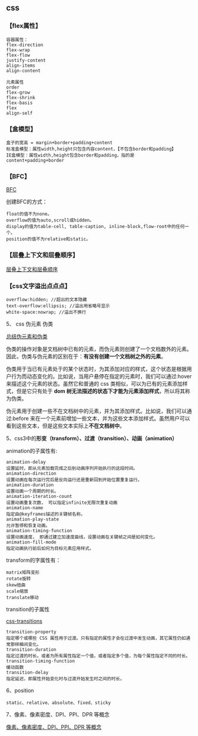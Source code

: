 

## css

### 【flex属性】

    容器属性：
    flex-direction
    flex-wrap
    flex-flow
    justify-content
    align-items
    align-content

    元素属性
    order
    flex-grow
    flex-shrink
    flex-basis
    flex
    align-self

### 【盒模型】

    盒子的宽高 = margin+border+padding+content
    标准盒模型：属性width,height只包含内容content，【不包含border和padding】
    IE盒模型：属性width,height包含border和padding，指的是content+padding+border

### 【BFC】

[BFC](https://www.w3cplus.com/css/understanding-css-layout-block-formatting-context.html)

创建BFC的方式：

    float的值不为none。
    overflow的值为auto,scroll或hidden。
    display的值为table-cell, table-caption, inline-block,flow-root中的任何一个。
    position的值不为relative和static。

### 【层叠上下文和层叠顺序】

[层叠上下文和层叠顺序](https://www.zhangxinxu.com/wordpress/2016/01/understand-css-stacking-context-order-z-index/)

### 【css文字溢出点点点】

    overflow:hidden; //超出的文本隐藏
    text-overflow:ellipsis; //溢出用省略号显示
    white-space:nowrap; //溢出不换行


5、 css 伪元素 伪类

[总结伪元素和伪类](http://www.alloyteam.com/2016/05/summary-of-pseudo-classes-and-pseudo-elements/)

伪类的操作对象是文档树中已有的元素，而伪元素则创建了一个文档数外的元素。因此，伪类与伪元素的区别在于：**有没有创建一个文档树之外的元素**。

伪类用于当已有元素处于的某个状态时，为其添加对应的样式，这个状态是根据用户行为而动态变化的。比如说，当用户悬停在指定的元素时，我们可以通过:hover 来描述这个元素的状态。虽然它和普通的 css 类相似，可以为已有的元素添加样式，但是它只有处于 **dom 树无法描述的状态下才能为元素添加样式**，所以将其称为伪类。

伪元素用于创建一些不在文档树中的元素，并为其添加样式。比如说，我们可以通过:before 来在一个元素前增加一些文本，并为这些文本添加样式。虽然用户可以看到这些文本，但是这些文本实际上**不在文档树中**。

5、css3中的**形变（transform）、过渡（transition）、动画（animation）**

animation的子属性有:

    animation-delay
    设置延时，即从元素加载完成之后到动画序列开始执行的这段时间。
    animation-direction
    设置动画在每次运行完后是反向运行还是重新回到开始位置重复运行。
    animation-duration
    设置动画一个周期的时长。
    animation-iteration-count
    设置动画重复次数， 可以指定infinite无限次重复动画
    animation-name
    指定由@keyframes描述的关键帧名称。
    animation-play-state
    允许暂停和恢复动画。
    animation-timing-function
    设置动画速度， 即通过建立加速度曲线，设置动画在关键帧之间是如何变化。
    animation-fill-mode
    指定动画执行前后如何为目标元素应用样式。

transform的字属性有：

    matrix矩阵变形
    rotate旋转
    skew扭曲
    scale缩放
    translate移动

transition的子属性

[css-transitions](https://www.joshwcomeau.com/animation/css-transitions/#delays)

    transition-property
    指定哪个或哪些 CSS 属性用于过渡。只有指定的属性才会在过渡中发生动画，其它属性仍如通常那样瞬间变化。
    transition-duration
    指定过渡的时长。或者为所有属性指定一个值，或者指定多个值，为每个属性指定不同的时长。
    transition-timing-function
    缓动函数 
    transition-delay
    指定延迟，即属性开始变化时与过渡开始发生时之间的时长。


6、position

    static、relative、absolute、fixed、sticky


7、像素、像素密度、DPI、PPI、DPR 等概念

[像素、像素密度、DPI、PPI、DPR 等概念](https://blog.infolink.com.tw/2021/rediscover-pixel-dpi-ppi-and-pixel-density/)
